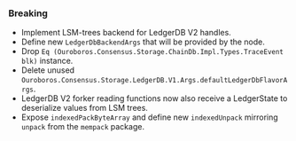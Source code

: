 <!--
A new scriv changelog fragment.

Uncomment the section that is right (remove the HTML comment wrapper).
For top level release notes, leave all the headers commented out.
-->

<!--
### Patch

- A bullet item for the Patch category.

-->
<!--
### Non-Breaking

- A bullet item for the Non-Breaking category.

-->
### Breaking

- Implement LSM-trees backend for LedgerDB V2 handles.
- Define new `LedgerDbBackendArgs` that will be provided by the node.
- Drop `Eq (Ouroboros.Consensus.Storage.ChainDb.Impl.Types.TraceEvent blk)` instance.
- Delete unused `Ouroboros.Consensus.Storage.LedgerDB.V1.Args.defaultLedgerDbFlavorArgs`.
- LedgerDB V2 forker reading functions now also receive a LedgerState to deserialize values from LSM trees.
- Expose `indexedPackByteArray` and define new `indexedUnpack` mirroring `unpack` from the `mempack` package.
